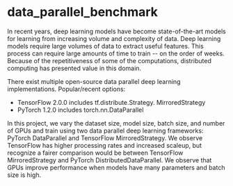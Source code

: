 # data_parallel_benchmark

In recent years, deep learning models have become state-of-the-art models for learning from increasing volume and complexity of data. Deep learning models require large volumes of data to extract useful features. This process can require large amounts of time to train -- on the order of weeks. Because of the repetitiveness of some of the computations, distributed computing has presented value in this domain. 

There exist multiple open-source data parallel deep learning implementations. Popular/recent options:
* TensorFlow 2.0.0 includes tf.distribute.Strategy. MirroredStrategy
* PyTorch 1.2.0 includes torch.nn.DataParallel

In this project, we vary the dataset size, model size, batch size, and number of GPUs and train using two data parallel deep learning frameworks: PyTorch DataParallel and TensorFlow MirroredStrategy. We observe TensorFlow has higher processing rates and increased scaleup, but recognize a fairer comparison would be between TensorFlow MirroredStrategy and PyTorch DistributedDataParallel. We observe that GPUs improve performance when models have many parameters and batch size is high. 

